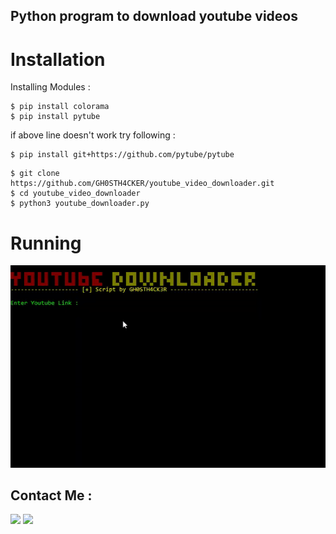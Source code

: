 <h2>Python program to download youtube videos </h2>

# Installation

Installing Modules :
```
$ pip install colorama
$ pip install pytube
```
if above line doesn't work try following :
```
$ pip install git+https://github.com/pytube/pytube
```
```
$ git clone https://github.com/GH0STH4CKER/youtube_video_downloader.git
$ cd youtube_video_downloader
$ python3 youtube_downloader.py
```

# Running

<img src="https://github.com/GH0STH4CKER/youtube_video_downloader/blob/main/ytviddown.gif">

<h2>Contact Me :</h2>
<a href="https://t.me/Dimuth92"><img src="https://i.ibb.co/kX24Ry5/telegramiconpng.png" width="50" ></a>
<a href="https://m.me/dimuth92"><img src="https://i.ibb.co/TM4zKgT/messengericon2.png" width="50"></a>
